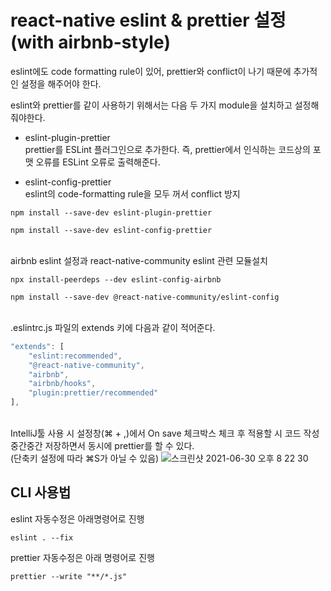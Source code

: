 # react-native eslint & prettier 설정 (with airbnb-style)

eslint에도 code formatting rule이 있어, prettier와 conflict이 나기 때문에 추가적인 설정을 해주어야 한다.

eslint와 prettier를 같이 사용하기 위해서는 다음 두 가지 module을 설치하고 설정해줘야한다.

- eslint-plugin-prettier   
prettier를 ESLint 플러그인으로 추가한다. 즉, prettier에서 인식하는 코드상의 포맷 오류를 ESLint 오류로 출력해준다.

- eslint-config-prettier  
eslint의 code-formatting rule을 모두 꺼서 conflict 방지

```
npm install --save-dev eslint-plugin-prettier
```
```
npm install --save-dev eslint-config-prettier
```  
\
airbnb eslint 설정과 react-native-community eslint 관련 모듈설치
```
npx install-peerdeps --dev eslint-config-airbnb
```
```
npm install --save-dev @react-native-community/eslint-config
```
\
.eslintrc.js 파일의 extends 키에 다음과 같이 적어준다.

```js
"extends": [
    "eslint:recommended",
    "@react-native-community",
    "airbnb",
    "airbnb/hooks",
    "plugin:prettier/recommended"
],
```
\
IntelliJ툴 사용 시 설정창(⌘ + ,)에서 On save 체크박스 체크 후 적용할 시 코드 작성 중간중간 저장하면서 동시에 prettier를 할 수 있다.  
(단축키 설정에 따라 ⌘S가 아닐 수 있음)
![스크린샷 2021-06-30 오후 8 22 30](https://user-images.githubusercontent.com/38206489/123952717-59a84100-d9e1-11eb-8f14-6cb34c4cd329.png)

## CLI 사용법

eslint 자동수정은 아래명령어로 진행
```
eslint . --fix
```

prettier 자동수정은 아래 명령어로 진행
```
prettier --write "**/*.js"
```
